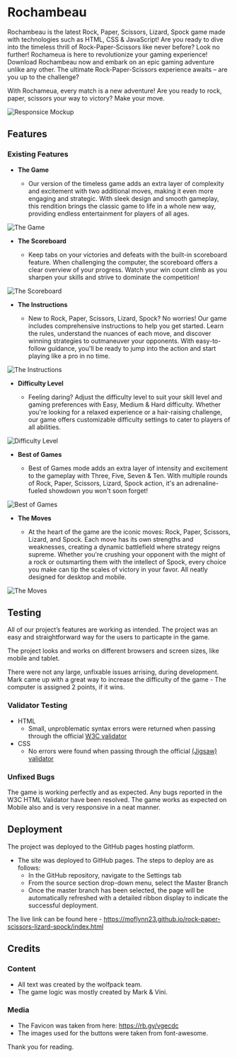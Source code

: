 # Rochambeau

Rochambeau is the latest Rock, Paper, Scissors, Lizard, Spock game made with technologies such as HTML, CSS & JavaScript! Are you ready to dive into the timeless thrill of Rock-Paper-Scissors like never before? Look no further! Rochameua is here to revolutionize your gaming experience! Download Rochambeau now and embark on an epic gaming adventure unlike any other. The ultimate Rock-Paper-Scissors experience awaits – are you up to the challenge?

With Rochameua, every match is a new adventure! Are you ready to rock, paper, scissors your way to victory? Make your move.

![Responsice Mockup](https://imgur.com/cb5Dx1g.png)

## Features 

### Existing Features

- __The Game__

  - Our version of the timeless game adds an extra layer of complexity and excitement with two additional moves, making it even more engaging and strategic. With sleek design and smooth gameplay, this rendition brings the classic game to life in a whole new way, providing endless entertainment for players of all ages.

![The Game](https://imgur.com/MjxMDMM.png)

- __The Scoreboard__

  - Keep tabs on your victories and defeats with the built-in scoreboard feature. When challenging the computer, the scoreboard offers a clear overview of your progress. Watch your win count climb as you sharpen your skills and strive to dominate the competition!

![The Scoreboard](https://imgur.com/tCaeTME.png)

- __The Instructions__

  - New to Rock, Paper, Scissors, Lizard, Spock? No worries! Our game includes comprehensive instructions to help you get started. Learn the rules, understand the nuances of each move, and discover winning strategies to outmaneuver your opponents. With easy-to-follow guidance, you'll be ready to jump into the action and start playing like a pro in no time.

![The Instructions](https://imgur.com/r8twuWq.png)

- __Difficulty Level__

  - Feeling daring? Adjust the difficulty level to suit your skill level and gaming preferences with Easy, Medium & Hard difficulty. Whether you're looking for a relaxed experience or a hair-raising challenge, our game offers customizable difficulty settings to cater to players of all abilities.

![Difficulty Level](https://imgur.com/wgPMHl3.png)

- __Best of Games__

  - Best of Games mode adds an extra layer of intensity and excitement to the gameplay with Three, Five, Seven & Ten. With multiple rounds of Rock, Paper, Scissors, Lizard, Spock action, it's an adrenaline-fueled showdown you won't soon forget! 

![Best of Games](https://imgur.com/hc1fB3V.png)

- __The Moves__ 

  - At the heart of the game are the iconic moves: Rock, Paper, Scissors, Lizard, and Spock. Each move has its own strengths and weaknesses, creating a dynamic battlefield where strategy reigns supreme. Whether you're crushing your opponent with the might of a rock or outsmarting them with the intellect of Spock, every choice you make can tip the scales of victory in your favor. All neatly designed for desktop and mobile.

![The Moves](https://imgur.com/FBMwY7B.png)

## Testing 

All of our project’s features are working as intended. The project was an easy and straightforward way for the users to particapte in the game.

The project looks and works on different browsers and screen sizes, like mobile and tablet.

There were not any large, unfixable issues arrising, during development. Mark came up with a great way to increase the difficulty of the game - The computer is assigned 2 points, if it wins.


### Validator Testing 

- HTML
  - Small, unproblematic syntax errors were returned when passing through the official [W3C validator](https://validator.w3.org/nu/?doc=https%3A%2F%2Fcode-institute-org.github.io%2Flove-running-2.0%2Findex.html)
- CSS
  - No errors were found when passing through the official [(Jigsaw) validator](https://jigsaw.w3.org/css-validator/validator?uri=https%3A%2F%2Fvalidator.w3.org%2Fnu%2F%3Fdoc%3Dhttps%253A%252F%252Fcode-institute-org.github.io%252Flove-running-2.0%252Findex.html&profile=css3svg&usermedium=all&warning=1&vextwarning=&lang=en#css)

### Unfixed Bugs

The game is working perfectly and as expected. Any bugs reported in the W3C HTML Validator have been resolved.
The game works as expected on Mobile also and is very responsive in a neat manner.

## Deployment

The project was deployed to the GitHub pages hosting platform.

- The site was deployed to GitHub pages. The steps to deploy are as follows: 
  - In the GitHub repository, navigate to the Settings tab 
  - From the source section drop-down menu, select the Master Branch
  - Once the master branch has been selected, the page will be automatically refreshed with a detailed ribbon display to indicate the successful deployment. 

The live link can be found here - https://moflynn23.github.io/rock-paper-scissors-lizard-spock/index.html


## Credits 

### Content 

- All text was created by the wolfpack team.
- The game logic was mostly created by Mark & Vini.

### Media

- The Favicon was taken from here: https://rb.gy/vgecdc
- The images used for the buttons were taken from font-awesome.


Thank you for reading.
